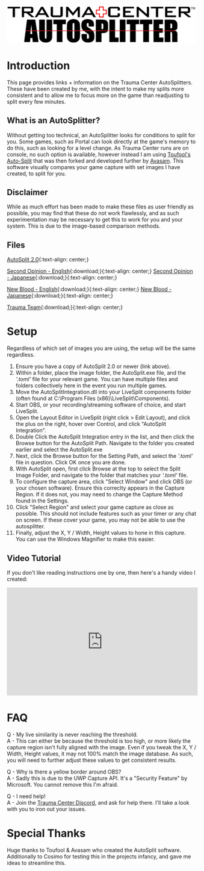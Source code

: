 ![](logo.png)

# Introduction

This page provides links + information on the Trauma Center AutoSplitters. These have been created by me, with the intent to make my splits more consistent and to allow me to focus more on the game than readjusting to split every few minutes.

## What is an AutoSplitter?

Without getting too technical, an AutoSplitter looks for conditions to split for you. Some games, such as Portal can look directly at the game's memory to do this, such as looking for a level change. As Trauma Center runs are on console, no such option is available, however instead I am using [Toufool's Auto-Split](https://github.com/Toufool/AutoSplit) that was then forked and developed further by [Avasam](https://github.com/Avasam/AutoSplit/). This software visually compares your game capture with set images I have created, to split for you.

## Disclaimer

While as much effort has been made to make these files as user friendly as possible, you may find that these do not work flawlessly, and as such experimentation may be necessary to get this to work for you and your system. This is due to the image-based comparison methods.

## Files

[AutoSplit 2.0](https://github.com/Avasam/AutoSplit/releases){:text-align: center;}

[Second Opinion - English](./files/SO-EN.zip){:download;}{:text-align: center;}
[Second Opinion - Japanese](./files/SO-JP.zip){:download;}{:text-align: center;}

[New Blood - English](./files/NB-EN.zip){:download;}{:text-align: center;}
[New Blood - Japanese](./files/NB-JP.zip){:download;}{:text-align: center;}

[Trauma Team](./files/TT.zip){:download;}{:text-align: center;}

# Setup

Regardless of which set of images you are using, the setup will be the same regardless.

1. Ensure you have a copy of AutoSplit 2.0 or newer (link above).
2. Within a folder, place the image folder, the AutoSplit.exe file, and the *'.toml'* file for your relevant game. You can have multiple files and folders collectively here in the event you run multiple games.
3. Move the AutoSplitIntegration.dll into your LiveSplit components folder (often found at C:\Program Files (x86)\LiveSplit\Components).
4. Start OBS, or your recording/streaming software of choice, and start LiveSplit.
5. Open the Layout Editor in LiveSplit (right click > Edit Layout), and click the plus on the right, hover over Control, and click "AutoSplit Integration".
6. Double Click the AutoSplit Integration entry in the list, and then click the Browse button for the AutoSplit Path. Navigate to the folder you created earlier and select the AutoSplit.exe
7. Next, click the Browse button for the Setting Path, and select the *'.toml'* file in question. Click OK once you are done.
8. With AutoSplit open, first click Browse at the top to select the Split Image Folder, and navigate to the folder that matches your *'.toml'* file. 
9. To configure the capture area, click "Select Window" and click OBS (or your chosen software). Ensure this correclty appears in the Capture Region. If it does not, you may need to change the Capture Method found in the Settings.
10. Click "Select Region" and select your game capture as close as possible. This should not include features such as your timer or any chat on screen. If these cover your game, you may not be able to use the autosplitter.
11. Finally, adjust the X, Y / Width, Height values to hone in this capture. You can use the Windows Magnifier to make this easier.

## Video Tutorial

If you don't like reading instructions one by one, then here's a handy video I created:

<iframe width="507" height="287" src="https://www.youtube.com/embed/hH365FfNHvU" title="Trauma Center AutoSplitter Setup" frameborder="0" allow="autoplay" allowfullscreen></iframe>


# FAQ

Q - My live similarity is never reaching the threshold. <br>
A - This can either be because the threshold is too high, or more likely the capture region isn't fully aligned with the image. Even if you tweak the X, Y / Width, Height values, it may not 100% match the image database. As such, you will need to further adjust these values to get consistent results.

Q - Why is there a yellow border around OBS? <br>
A - Sadly this is due to the UWP Capture API. It's a "Security Feature" by Microsoft. You cannot remove this I'm afraid.

Q - I need help! <br>
A - Join the [Trauma Center Discord](https://discord.com/invite/h4qwmkY), and ask for help there. I'll take a look with you to iron out your issues. 

# Special Thanks

Huge thanks to Toufool & Avasam who created the AutoSplit software.
Additionally to Cosimo for testing this in the projects infancy, and gave me ideas to streamline this.
